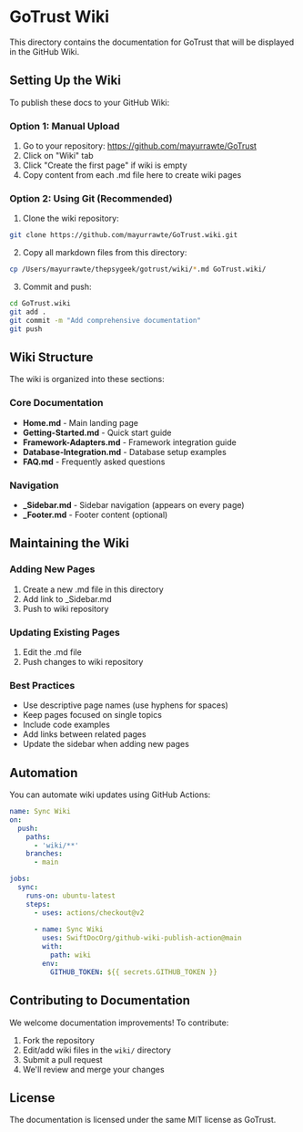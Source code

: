 # GoTrust Wiki

This directory contains the documentation for GoTrust that will be displayed in the GitHub Wiki.

## Setting Up the Wiki

To publish these docs to your GitHub Wiki:

### Option 1: Manual Upload

1. Go to your repository: https://github.com/mayurrawte/GoTrust
2. Click on "Wiki" tab
3. Click "Create the first page" if wiki is empty
4. Copy content from each .md file here to create wiki pages

### Option 2: Using Git (Recommended)

1. Clone the wiki repository:
```bash
git clone https://github.com/mayurrawte/GoTrust.wiki.git
```

2. Copy all markdown files from this directory:
```bash
cp /Users/mayurrawte/thepsygeek/gotrust/wiki/*.md GoTrust.wiki/
```

3. Commit and push:
```bash
cd GoTrust.wiki
git add .
git commit -m "Add comprehensive documentation"
git push
```

## Wiki Structure

The wiki is organized into these sections:

### Core Documentation
- **Home.md** - Main landing page
- **Getting-Started.md** - Quick start guide
- **Framework-Adapters.md** - Framework integration guide
- **Database-Integration.md** - Database setup examples
- **FAQ.md** - Frequently asked questions

### Navigation
- **_Sidebar.md** - Sidebar navigation (appears on every page)
- **_Footer.md** - Footer content (optional)

## Maintaining the Wiki

### Adding New Pages

1. Create a new .md file in this directory
2. Add link to _Sidebar.md
3. Push to wiki repository

### Updating Existing Pages

1. Edit the .md file
2. Push changes to wiki repository

### Best Practices

- Use descriptive page names (use hyphens for spaces)
- Keep pages focused on single topics
- Include code examples
- Add links between related pages
- Update the sidebar when adding new pages

## Automation

You can automate wiki updates using GitHub Actions:

```yaml
name: Sync Wiki
on:
  push:
    paths:
      - 'wiki/**'
    branches:
      - main

jobs:
  sync:
    runs-on: ubuntu-latest
    steps:
      - uses: actions/checkout@v2
      
      - name: Sync Wiki
        uses: SwiftDocOrg/github-wiki-publish-action@main
        with:
          path: wiki
        env:
          GITHUB_TOKEN: ${{ secrets.GITHUB_TOKEN }}
```

## Contributing to Documentation

We welcome documentation improvements! To contribute:

1. Fork the repository
2. Edit/add wiki files in the `wiki/` directory
3. Submit a pull request
4. We'll review and merge your changes

## License

The documentation is licensed under the same MIT license as GoTrust.
